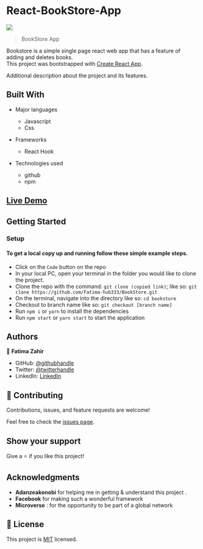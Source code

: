 # React-BookStore-App

![](https://img.shields.io/badge/ReactBookStore-blueviolet)


> BookStore App

Bookstore is a simple single page react web app that has a feature of adding and deletes books.  
This project was bootstrapped with [Create React App](https://github.com/facebook/create-react-app).


Additional description about the project and its features.

## Built With

- Major languages
  - Javascript
  - Css

- Frameworks
  - React Hook

- Technologies used
  - github
  - npm
## [Live Demo](https://admirable-pie-21357b.netlify.app/)

## Getting Started

### Setup

#### To get a local copy up and running follow these simple example steps.

- Click on the `Code` button on the repo
- In your local PC, open your terminal in the folder you would like to clone the project.
- Clone the repo with the command: `git clone (copied link)`; like so: `git clone https://github.com/Fatima-hub333/BookStore.git`
- On the terminal, navigate into the directory like so: `cd bookstore`
- Checkout to branch name like so: `git checkout [branch name]`
- Run `npm i` or `yarn` to install the dependencies
- Run `npm start` or `yarn start` to start the application

## Authors

👤 **Fatima Zahir**

- GitHub: [@githubhandle](https://github.com/Fatima-hub333)
- Twitter: [@twitterhandle](https://twitter.com/Fatima_developr)
- LinkedIn: [LinkedIn](https://www.linkedin.com/in/fatima-z-181583234)

## 🤝 Contributing

Contributions, issues, and feature requests are welcome!

Feel free to check the [issues page](https://github.com/Fatima-hub333/BookStore/issues).

## Show your support

Give a ⭐️ if you like this project!

## Acknowledgments

- **Adanzeakonobi** for helping me in getting & understand this project .
- **Facebook** for making such a wonderful framework
- **Microverse** : for the opportunity to be part of a global network

## 📝 License

This project is [MIT](./MIT.md) licensed.
